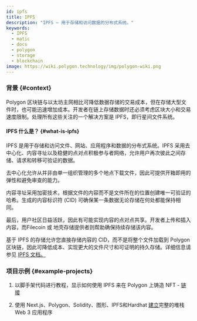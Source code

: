 ```yaml
---
id: ipfs
title: IPFS
description: "IPFS — 用于存储和访问数据的分布式系统。"
keywords:
  - IPFS
  - matic
  - docs
  - polygon
  - storage
  - blockchain
image: https://wiki.polygon.technology/img/polygon-wiki.png
---
```


### 背景 {#context}

Polygon 区块链与以太坊主网相比可降低数据存储的交易成本，但在存储大型文件时，也可能迅速增加成本。开发者在链上存储数据时还必须考虑区块大小和交易速度限制。处理所有这些关注的一个解决方案是 IPFS，即行星间文件系统。

#### IPFS 什么是？ {#what-is-ipfs}

IPFS 是用于存储和访问文件、网站、应用程序和数据的分布式系统。IPFS 采用去中心化、内容寻址以及稳健的点对点积极参与者网络，允许用户再次彼此之间存储、请求和转移可验证的数据。

去中心化允许从并非由单一组织管理的多个地点下载文件，因此可提供开箱即用的弹性和避免审查的能力。

内容寻址采用加密技术，根据文件的内容而不是文件所在的位置创建唯一可验证的哈希。生成的内容标识符 (CID) 可确保某一条数据无论存储在何处都能保持相同。

最后，用户社区日益活跃，因此有可能实现内容的点对点共享。开发者上传和插入内容，而Filecoin 或 地壳存储提供者则帮助确保持续存储该内容。


基于 IPFS 的存储允许您直接存储内容的 CID，而不是将整个文件加载到 Polygon 区块链，因此可降低成本、实现更大的文件尺寸和可证明的持久存储。详细信息请参见 [IPFS 文档。](https://docs.ipfs.io/)

### 项目示例 {#example-projects}

1. 以脚手架代码进行教程，显示如何使用 IPFS 来在 Polygon 上铸造 NFT - [链接](https://github.com/scaffold-eth/scaffold-eth/tree/simple-nft-example)

2. 使用 Next.js、Polygon、Solidity、图形、IPFS和Hardhat [建立](https://dev.to/dabit3/the-complete-guide-to-full-stack-web3-development-4g74)完整的堆栈 Web 3 应用程序
